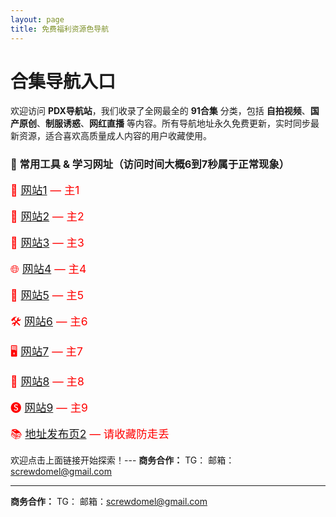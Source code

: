 ```yaml
---
layout: page
title: 免费福利资源色导航
---
```

<h1>合集导航入口</h1>
<p>
欢迎访问 <strong>PDX导航站</strong>，我们收录了全网最全的 <strong>91合集</strong> 分类，包括 <strong>自拍视频</strong>、<strong>国产原创</strong>、<strong>制服诱惑</strong>、<strong>网红直播</strong> 等内容。所有导航地址永久免费更新，实时同步最新资源，适合喜欢高质量成人内容的用户收藏使用。
</p>

### 🔗 常用工具 & 学习网址（访问时间大概6到7秒属于正常现象）

<span style="color: red; font-size: 1.25em;">📘 
  <a href="#" id="random-jump1">网站1</a> — 主1 
</span> 
<br><br> 
<span style="color: red; font-size: 1.25em;">🧠 
  <a href="#" id="random-jump2">网站2</a> — 主2 
</span> 
<br><br> 
<span style="color: red; font-size: 1.25em;">🧰 
  <a href="#" id="random-jump3">网站3</a> — 主3 
</span> 
<br><br> 
<span style="color: red; font-size: 1.25em;">🌐 
  <a href="#" id="random-jump4">网站4</a> — 主4 
</span> 
<br><br> 
<span style="color: red; font-size: 1.25em;">🔗 
  <a href="#" id="random-jump5">网站5</a> — 主5 
</span> 
<br><br> 
<span style="color: red; font-size: 1.25em;">🛠️ 
  <a href="#" id="random-jump6">网站6</a> — 主6 
</span> 
<br><br> 
<span style="color: red; font-size: 1.25em;">🖥️ 
  <a href="#" id="random-jump7">网站7</a> — 主7 
</span> 
<br><br> 
<span style="color: red; font-size: 1.25em;">📡 
  <a href="#" id="random-jump8">网站8</a> — 主8 
</span> 
<br><br> 
<span style="color: red; font-size: 1.25em;">🅢 
  <a href="#" id="random-jump9">网站9</a> — 主9 
</span> 
<br><br>
<span style="color: red; font-size: 1.25em;">📚 
  <a href="https://rentry.org/pdxpdx">地址发布页2</a> — 请收藏防走丢
</span>

欢迎点击上面链接开始探索！---
**商务合作：** TG：  邮箱：screwdomel@gmail.com

<script>
var sites1 = ["https://zndwads.pdx2.cc/","https://gootdad.pdx2.cc/","https://sdwdax.pdx2.cc/"];
var sites2 = ["https://ubeasq.pdx3.cc/","https://kudsbs.pdx3.cc/","https://nhsawn.pdx3.cc/"];
var sites3 = ["https://heufhd.pdx4.cc/","https://bsadwb.pdx4.cc/","https://heufhd.pdx4.cc/"];
var sites4 = ["https://a6.pdx5.cc/","https://b5.pdx5.cc/","https://x5pdx5.cc/"];
var sites5 = ["https://x5.pdx6.cc/","https://b5.pdx6.cc/","https://a5.pdx6.cc/"];
var sites6 = ["https://x5.pdx7.cc/","https://b5.pdx7.cc/","https://a5.pdx7.cc/"];
var sites7 = ["https://x5.pdx8.cc/","https://b5.pdx8.cc/","https://a5.pdx8.cc/"];
var sites8 = ["https://x5.pdx9.cc/","https://b5.pdx9.cc/","https://a5.pdx9.cc/"];
document.getElementById('random-jump1').onclick = function(e) {e.preventDefault();window.location.href = sites1[Math.floor(Math.random() * sites1.length)];}
document.getElementById('random-jump2').onclick = function(e) {e.preventDefault();window.location.href = sites2[Math.floor(Math.random() * sites2.length)];}
document.getElementById('random-jump3').onclick = function(e) {e.preventDefault();window.location.href = sites3[Math.floor(Math.random() * sites3.length)];}
document.getElementById('random-jump4').onclick = function(e) {e.preventDefault();window.location.href = sites4[Math.floor(Math.random() * sites4.length)];}
document.getElementById('random-jump5').onclick = function(e) {e.preventDefault();window.location.href = sites5[Math.floor(Math.random() * sites5.length)];}
document.getElementById('random-jump6').onclick = function(e) {e.preventDefault();window.location.href = sites6[Math.floor(Math.random() * sites6.length)];}
document.getElementById('random-jump7').onclick = function(e) {e.preventDefault();window.location.href = sites7[Math.floor(Math.random() * sites7.length)];}
document.getElementById('random-jump8').onclick = function(e) {e.preventDefault();window.location.href = sites8[Math.floor(Math.random() * sites8.length)];}
</script>
<!-- 页面底部商务合作信息 -->
---
**商务合作：** TG：  邮箱：screwdomel@gmail.com
